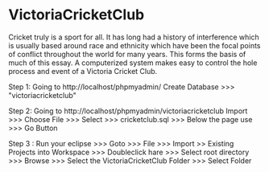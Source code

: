 # VictoriaCricketClub
Cricket truly is a sport for all. It has long had a history of interference which is usually based around race and ethnicity which have been the focal points of conflict throughout the world for many years. This forms the basis of much of this essay. A computerized system makes easy to control the hole process and event of a Victoria Cricket Club.


Step 1: Going to http://localhost/phpmyadmin/ 
	Create Database >>> "victoriacricketclub"

Step 2: Going to http://localhost/phpmyadmin/victoriacricketclub 
	Import >>> Choose File >>> Select >>> cricketclub.sql >>> Below the page use >>> Go Button 

Step 3 : Run your eclipse >>> Goto >>> File >>> Import >> Existing Projects into Workspace >>> Doubleclick hare >>> 
   Select root directory >>> Browse >>> Select the VictoriaCricketClub Folder >>> Select Folder 
